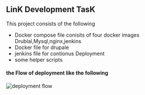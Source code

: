 ## LinK Development TasK
This project consists of the following 
- Docker compose file conisits of four docker images Drublal,Mysql,nginx,jenkins
- Docker file for drupale
- jenkins file for contionus Deployment 
- some helper scripts 
#### the Flow of deployment like the following  

![deployment flow](https://www.dropbox.com/s/f67flrlmcb6z2w7/Untitled%20Document.jpg)
